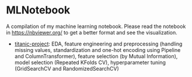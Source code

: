 # MLNotebook
A compilation of my machine learning notebook. Please read the notebook in https://nbviewer.org/ to get a better format and see the visualization.

* [titanic-project](https://nbviewer.org/github/tmtsmrsl/MLNotebook/blob/main/titanic-project.ipynb): EDA, feature engineering and preprocessing (handling missing values, standardization and one-hot encoding using Pipeline and ColumnTransformer), feature selection (by Mutual Information), model selection (Repeated KFolds CV), hyperparameter tuning (GridSearchCV and RandomizedSearchCV)
